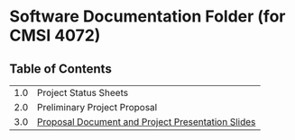 # Software Documentation Folder (for CMSI 4072)

## Table of Contents

|     |                                                                            |
| --- | -------------------------------------------------------------------------- |
| 1.0 | Project Status Sheets                                                      |
| 2.0 | Preliminary Project Proposal                                               |
| 3.0 | [Proposal Document and Project Presentation Slides](proposals-and-slides/) |
